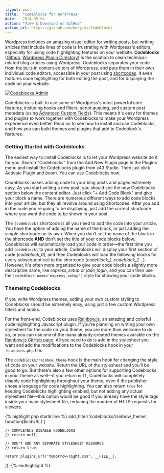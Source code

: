 ```yaml
---
layout: post
title:  "Codeblocks for WordPress"
date:   2014-05-04
action: "View & Download on GitHub"
action_url: https://github.com/hnryjms/Codeblocks
---
```

Wordpress includes an amazing visual editor for writing posts, but writing
articles that include lines of code is frustrating with Wordpress's editors,
especially for using code highlighting features on your website. **Codeblocks**
([Github](https://github.com/hnryjms/Codeblocks),
[Wordpress Plugin Directory](https://wordpress.org/plugins/codeblocks/)) is the
solution to clean technical-related blog articles using Wordpress. Codeblocks
separates your code from the built-in content editors of Wordpress, and puts
them in their own individual code editors, accessible in your post using
[shortcodes](http://codex.wordpress.org/Shortcode_API). It even features code
highlighting for both editing the post, and for displaying the code on your
website.

[![Codeblocks Admin](https://z43studio.com/wp-content/uploads/2014/05/codeblocks-1024x586.png)](https://z43studio.com/wp-content/uploads/2014/05/codeblocks.png)

Codeblocks is built to use some of Wordpress's most powerful core features,
including hooks and filters, script queuing, and custom post metadata (using
[Advanced Custom Fields](http://www.advancedcustomfields.com)). This means it's
easy for themes and plugins to work together with Codeblocks to make your
Wordpress experience even better. Read on to see how to install and use
Codeblocks, and how you can build themes and plugins that add to Codeblock's
features.

### Getting Started with Codeblocks

The easiest way to install Codeblocks is to let your Wordpress website do it for
you. Search "Codeblocks" from the Add New Plugin page in the Plugins menu and
install the Codeblocks plugin from z43 Studio. Then just click Activate Plugin
and *boom*. You can use Codeblocks now.

Codeblocks makes adding code to your blog posts and pages extremely easy. As you
start writing a new post, you should see the new Codeblocks section below the
content editor. Just click "+ Add Code Block" and give your block a name. There
are numerous different ways to add code blocks into your article, but they all
revolve around using Shortcodes. After you add in the code you're going to be
displaying, just add the correct shortcode where you want the code to be shown
in your post.

The `[codeblock]` shortcode is all you need to add the code into your article.
You have the option of adding the name of the block, or just adding the simple
shortcode on its own. When you don't set the name of the block in the shortcode
**AND** don't set the title of your code blocks below, Codeblocks will
automatically load your code in order—the first time you add `[codeblock]` to
your article, Codeblocks will display your first section of code
(*codeblock_0*), and then Codeblocks will load the following blocks for every
subsequent call to the shortcode (*codeblock_1*, *codeblock_2*...). However,
it's often more organized to give your code blocks a slightly more descriptive
name, like *express_setup* or *jade_login*, and you can then use the
`[codeblock name='express_setup']` style for showing your code blocks.

### Themeing Codeblocks

If you write Wordpress themes, adding your own custom styling to Codeblocks
should be extremely easy, using just a few custom Wordpress filters and hooks.

For the front-end, Codeblocks uses
[Rainbow.js](http://craig.is/making/rainbows), an amazing and
colorful code highlighting Javascript plugin. If you're planning on writing your
own stylesheet for the code on your theme, you are more than welcome to do so,
or you can use one of the many already-created themes available on the
[Rainbow.js GitHub page](https://github.com/ccampbell/rainbow/tree/master/themes).
All you need to do is add in the stylesheet you want and add the modifications
to the Codeblocks hook in your `functions.php` file.

The `codeblocks/rainbow_theme` hook is the main hook for changing the style of
code on your website. Return the URL of the stylesheet and you'll be good to go.
But there's also a few other options for supporting Codeblocks in your theme as
well&mdash;if you return `null`, Codeblocks will completely disable code
highlighting throughout your theme, even if the publisher chose a language for
code highlighting. You can also return `true` for keeping Codeblocks
highlighting enabled, but not adding any actual stylesheet file—this option
would be good if you already have the style tags inside your main stylesheet
file, reducing the number of HTTP-requests for viewers.

{% highlight php startinline %}
add_filter('codeblocks/rainbow_theme', function($oldURL) {

	// COMPLETELY DISABLE CODEBLOCKS
	// return null;
	
	// DON'T ADD ANY SEPARATE STYLESHEET RESOURCE
	// return true;

	return plugins_url('tomorrow-night.css', __FILE__);
});
{% endhighlight %}
